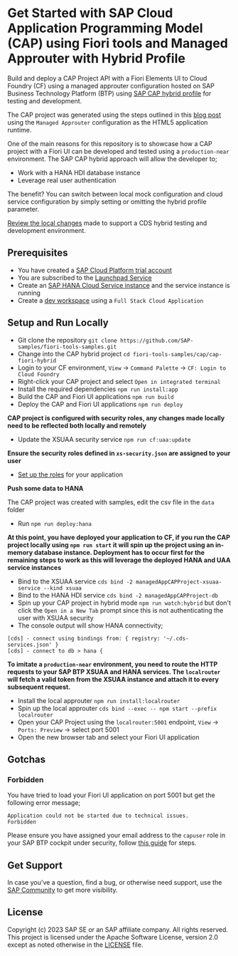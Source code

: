 # Get Started with SAP Cloud Application Programming Model (CAP) using Fiori tools and Managed Approuter with Hybrid Profile

Build and deploy a CAP Project API with a Fiori Elements UI to Cloud Foundry (CF) using a managed approuter configuration hosted on SAP Business Technology Platform (BTP) using [SAP CAP hybrid profile](https://cap.cloud.sap/docs/advanced/hybrid-testing) for testing and development.

The CAP project was generated using the steps outlined in this [blog post](https://blogs.sap.com/2022/02/10/build-and-deploy-a-cap-project-node.js-api-with-a-sap-fiori-elements-ui-and-a-managed-approuter-configuration/) using the `Managed Approuter` configuration as the HTML5 application runtime.

One of the main reasons for this repository is to showcase how a CAP project with a Fiori UI can be developed and tested using a `production-near` environment. The SAP CAP hybrid approach will allow the developer to;

* Work with a HANA HDI database instance 
* Leverage real user authentication

The benefit? You can switch between local mock configuration and cloud service configuration by simply setting or omitting the hybrid profile parameter.

[Review the local changes](changes.md) made to support a CDS hybrid testing and development environment.

## Prerequisites
- You have created a [SAP Cloud Platform trial account](https://account.hana.ondemand.com/)
- You are subscribed to the [Launchpad Service](https://developers.sap.com/tutorials/cp-portal-cloud-foundry-getting-started.html)
- Create an [SAP HANA Cloud Service instance](https://developers.sap.com/tutorials/btp-app-hana-cloud-setup.html#08480ec0-ac70-4d47-a759-dc5cb0eb1d58) and the service instance is running
- Create a [dev workspace](https://help.sap.com/viewer/c2b99f19e9264c4d9ae9221b22f6f589/2021_3_QRC/en-US/f728966223894cc28be3ca2ee60ee784.html) using a `Full Stack Cloud Application`

## Setup and Run Locally

- Git clone the repository `git clone https://github.com/SAP-samples/fiori-tools-samples.git`
- Change into the CAP hybrid project `cd fiori-tools-samples/cap/cap-fiori-hybrid`
- Login to your CF environment, `View` -> `Command Palette` -> `CF: Login to Cloud Foundry`
- Right-click your CAP project and select `Open in integrated terminal`
- Install the required dependencies `npm run install:app`
- Build the CAP and Fiori UI applications `npm run build`
- Deploy the CAP and Fiori UI applications `npm run deploy`

__CAP project is configured with security roles, any changes made locally need to be reflected both locally and remotely__

- Update the XSUAA security service `npm run cf:uaa:update`

__Ensure the security roles defined in `xs-security.json` are assigned to your user__

- [Set up the roles](https://cap.cloud.sap/docs/node.js/authentication#auth-in-cockpit) for your application 

__Push some data to HANA__

The CAP project was created with samples, edit the csv file in the `data` folder

- Run `npm run deploy:hana`

__At this point, you have deployed your application to CF, if you run the CAP project locally using `npm run start` it will spin up the project using an in-memory database instance. Deployment has to occur first for the remaining steps to work as this will leverage the deployed HANA and UAA service instances__

- Bind to the XSUAA service `cds bind -2 managedAppCAPProject-xsuaa-service --kind xsuaa`
- Bind to the HANA HDI service `cds bind -2 managedAppCAPProject-db`
- Spin up your CAP project in hybrid mode `npm run watch:hybrid` but don't click the `Open in a New Tab` prompt since this is not authenticating the user with XSUAA security
- The console output will show HANA connectivity;

```
[cds] - connect using bindings from: { registry: '~/.cds-services.json' }
[cds] - connect to db > hana {
```

__To imitate a `production-near` environment, you need to route the HTTP requests to your SAP BTP XSUAA and HANA services. The `localrouter` will fetch a valid token from the XSUAA instance and attach it to every subsequent request.__

- Install the local approuter `npm run install:localrouter`
- Spin up the local approuter `cds bind --exec -- npm start --prefix localrouter`
- Open your CAP Project using the `localrouter:5001` endpoint, `View` -> `Ports: Preview` -> select port 5001
- Open the new browser tab and select your Fiori UI application

## Gotchas

### Forbidden

You have tried to load your Fiori UI application on port 5001 but get the following error message;
```
Application could not be started due to technical issues.
Forbidden
```

Please ensure you have assigned your email address to the `capuser` role in your SAP BTP cockpit under security, follow [this guide](https://cap.cloud.sap/docs/node.js/authentication#auth-in-cockpit) for steps.

## Get Support

In case you've a question, find a bug, or otherwise need support, use the [SAP Community](https://answers.sap.com/tags/9f13aee1-834c-4105-8e43-ee442775e5ce) to get more visibility.

## License

Copyright (c) 2023 SAP SE or an SAP affiliate company. All rights reserved. This project is licensed under the Apache Software License, version 2.0 except as noted otherwise in the [LICENSE](LICENSES/Apache-2.0.txt) file.
